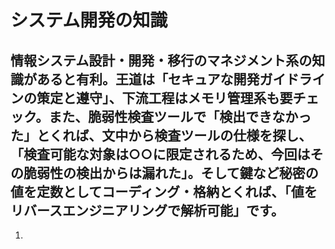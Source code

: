 # システム開発の知識

## 情報システム設計・開発・移行のマネジメント系の知識があると有利。王道は「セキュアな開発ガイドラインの策定と遵守」、下流工程はメモリ管理系も要チェック。また、脆弱性検査ツールで「検出できなかった」とくれば、文中から検査ツールの仕様を探し、「検査可能な対象は○○に限定されるため、今回はその脆弱性の検出からは漏れた」。そして鍵など秘密の値を定数としてコーディング・格納とくれば、「値をリバースエンジニアリングで解析可能」です。

1. 



